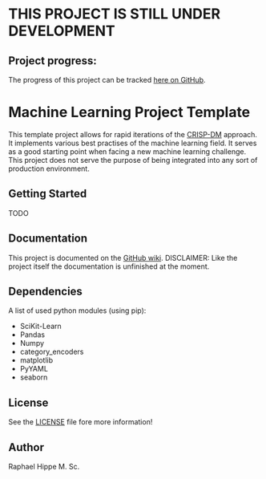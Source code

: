 # THIS PROJECT IS STILL UNDER DEVELOPMENT

## Project progress:
The progress of this project can be tracked [here on GitHub](https://github.com/RaphaelHippe/Machine-Learning-Project-Template/projects/1).

# Machine Learning Project Template
This template project allows for rapid iterations of the [CRISP-DM](https://en.wikipedia.org/wiki/Cross-industry_standard_process_for_data_mining) approach. It implements various best
practises of the machine learning field. It serves as a good starting point when
facing a new machine learning challenge. This project does not serve the purpose of being integrated into any sort of production environment.

## Getting Started
TODO
## Documentation
This project is documented on the [GitHub wiki](https://github.com/RaphaelHippe/Machine-Learning-Project-Template/wiki).
DISCLAIMER: Like the project itself the documentation is unfinished at the moment.

## Dependencies
A list of used python modules (using pip):
- SciKit-Learn
- Pandas
- Numpy
- category_encoders
- matplotlib
- PyYAML
- seaborn

## License
See the [LICENSE](https://github.com/RaphaelHippe/Machine-Learning-Project-Template/blob/master/LICENSE) file fore more information!

## Author
Raphael Hippe M. Sc.
